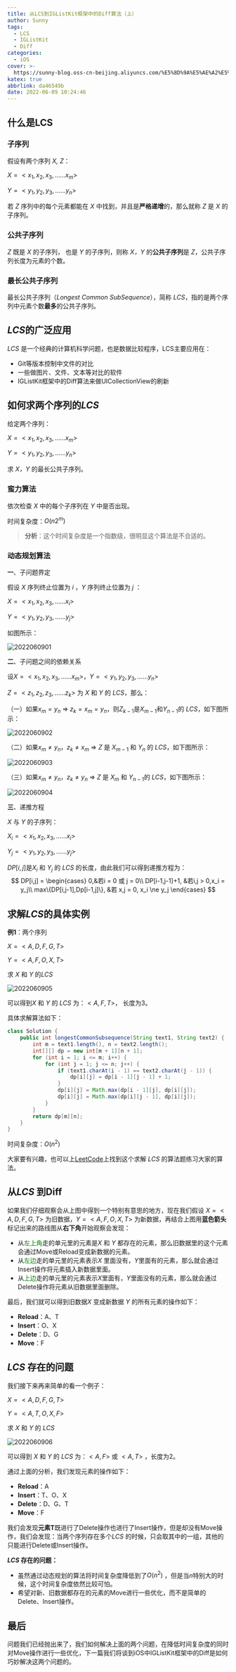 ```yaml
---
title: 从LCS到IGListKit框架中的Diff算法（上）
author: Sunny
tags:
  - LCS
  - IGListKit
  - Diff
categories:
  - iOS
cover: >-
  https://sunny-blog.oss-cn-beijing.aliyuncs.com/%E5%8D%9A%E5%AE%A2%E5%B0%81%E9%9D%A2%E5%9B%BE%E6%96%87%E4%BB%B6/cover13.jpg
katex: true
abbrlink: da46549b
date: 2022-06-09 10:24:46
---
```


## 什么是LCS

### 子序列

假设有两个序列 *X, Z*：

$X = <x_1,x_2,x_3,......x_m>$

$Y = <y_1,y_2,y_3,......y_n>$

若 *Z* 序列中的每个元素都能在 *X* 中找到，并且是**严格递增**的，那么就称 *Z* 是 *X* 的子序列。

### 公共子序列

*Z* 既是 *X* 的子序列， 也是 *Y* 的子序列，则称 *X，Y* 的**公共子序列**是 *Z*，公共子序列长度为元素的个数。

### 最长公共子序列

最长公共子序列（*Longest Common SubSequence*），简称 *LCS*，指的是两个序列中元素个数**最多**的公共子序列。

## $LCS$的广泛应用

*LCS* 是一个经典的计算机科学问题，也是数据比较程序，LCS主要应用在：

+ Git等版本控制中文件的对比
+ 一些做图片、文件、文本等对比的软件
+ IGListKit框架中的Diff算法来做UICollectionView的刷新

## 如何求两个序列的$LCS$

给定两个序列：

$X = <x_1,x_2,x_3,......x_m>$

$Y = <y_1,y_2,y_3,......y_n>$

求 *X，Y* 的最长公共子序列。



### 蛮力算法

依次检查 *X* 中的每个子序列在 *Y* 中是否出现。

时间复杂度：$O(n2^m)$

> **分析**：这个时间复杂度是一个指数级，很明显这个算法是不合适的。



### 动态规划算法

**一**、子问题界定

假设 *X* 序列终止位置为 $i$ ，*Y* 序列终止位置为 $j$ ：

$X = <x_1,x_2,x_3,......x_i>$

$Y = <y_1,y_2,y_3,......y_j>$

如图所示：

![2022060901](https://sunny-blog.oss-cn-beijing.aliyuncs.com/20220609/2022060901.png)

**二**、子问题之间的依赖关系

设$X = <x_1,x_2,x_3,......x_m>$，$Y = <y_1,y_2,y_3,......y_n>$

$Z = <z_1,z_2,z_3,......z_k>$ 为 *X* 和 *Y* 的 *LCS*，那么：

（一）如果$x_m = y_n$ => $z_k = x_m = y_n$，则$Z_{k-1}$是$X_{m-1}$和$Y_{n-1}$的 *LCS*，如下图所示：

![2022060902](https://sunny-blog.oss-cn-beijing.aliyuncs.com/20220609/2022060902.png)

（二）如果$x_m \neq y_n$，$z_k \neq x_m$ => $Z$ 是 $X_{m-1}$ 和 $Y_n$ 的 $LCS$，如下图所示：

![2022060903](https://sunny-blog.oss-cn-beijing.aliyuncs.com/20220609/2022060903.png)

（三）如果$x_m \neq y_n$，$z_k \neq y_n$ => $Z$ 是 $X_m$ 和 $Y_{n-1}$的 $LCS$，如下图所示：

![2022060904](https://sunny-blog.oss-cn-beijing.aliyuncs.com/20220609/2022060904.png)

**三**、递推方程

$X$ 与 $Y$ 的子序列：

$X_i = <x_1,x_2,x_3,......x_i>$

$Y_j = <y_1,y_2,y_3,......y_j>$

$DP[i,j]$是$X_i$ 和 $Y_j$ 的 $LCS$ 的长度，由此我们可以得到递推方程为：
$$
DP[i,j] =
\begin{cases}
0,&若i = 0 或 j = 0\\
DP[i-1,j-1]+1, &若i,j > 0,x_i = y_j\\
max\{DP[i,j-1],Dp[i-1,j]\}, &若 x,j = 0, x_i \ne y_j
\end{cases}
$$


## 求解$LCS$的具体实例

**例1**：两个序列

$X = <A,D,F,G,T>$

$Y = <A,F,O,X,T>$

求 $X$ 和 $Y$ 的$LCS$

![2022060905](https://sunny-blog.oss-cn-beijing.aliyuncs.com/20220609/2022060905.png)

可以得到$X$ 和 $Y$ 的 $LCS$ 为：$<A,F,T>$， 长度为3。

具体求解算法如下：

```java
class Solution {
    public int longestCommonSubsequence(String text1, String text2) {
        int m = text1.length(), n = text2.length();
        int[][] dp = new int[m + 1][n + 1];
        for (int i = 1; i <= m; i++) {
            for (int j = 1; j <= n; j++) {
                if (text1.charAt(i - 1) == text2.charAt(j - 1)) {
                    dp[i][j] = dp[i - 1][j - 1] + 1;
                }
                dp[i][j] = Math.max(dp[i - 1][j], dp[i][j]);
                dp[i][j] = Math.max(dp[i][j - 1], dp[i][j]);
            }
        }
        return dp[m][n];
    }
}
```

时间复杂度：$O(n^2)$

大家要有兴趣，也可以上[LeetCode](https://leetcode.cn/)上找到这个求解 $LCS$ 的算法题练习大家的算法。

## 从$LCS$ 到Diff

如果我们仔细观察会从上图中得到一个特别有意思的地方，现在我们假设 $X = <A,D,F,G,T>$ 为旧数据，$Y = <A,F,O,X,T>$ 为新数据，再结合上图用**蓝色箭头**标记出来的路线图从**右下角**开始观察会发现：

+ 从<label style="color:green">左上角</label>走的单元里的元素是$X$ 和 $Y$ 都存在的元素，那么旧数据里的这个元素会通过Move或Reload变成新数据的元素。
+ 从<label style="color:green">左边</label>走的单元里的元素表示$X$ 里面没有，$Y$里面有的元素，那么就会通过Insert操作将元素插入新数据里面。
+ 从<label style="color:green">上边</label>走的单元里的元素表示$X$里面有，$Y$里面没有的元素，那么就会通过Delete操作将元素从旧数据里面删除。

最后，我们就可以得到旧数据$X$ 变成新数据 $Y$ 的所有元素的操作如下：

+ **Reload**：A、T
+ **Insert**：O、X
+ **Delete**：D、G
+ **Move**：F

## $LCS$ 存在的问题

我们接下来再来简单的看一个例子：

$X = <A,D,F,G,T>$

$Y = <A,T,O,X,F>$

求 $X$ 和 $Y$ 的 $LCS$

![2022060906](https://sunny-blog.oss-cn-beijing.aliyuncs.com/20220609/2022060906.png)

可以得到 $X$ 和 $Y$ 的 $LCS$ 为：$<A,F>$ 或 $<A,T>$ ，长度为2。 

通过上面的分析，我们发现元素的操作如下：

+ **Reload**：A
+ **Insert**：T、O、X
+ **Delete**：D、G、T
+ **Move**：F

我们会发现**元素T**既进行了Delete操作也进行了Insert操作，但是却没有Move操作，我们会发现：当两个序列存在多个$LCS$ 的时候，只会取其中的一组，其他的只能进行Delete或Insert操作。

**$LCS$ 存在的问题：**

+ 虽然通过动态规划的算法将时间复杂度降低到了$O(n^2)$ ，但是当$n$特别大的时候，这个时间复杂度依然比较可怕。
+ 希望对新、旧数据都存在的元素的Move进行一些优化，而不是简单的Delete、Insert操作。

## 最后

问题我们已经抛出来了，我们如何解决上面的两个问题，在降低时间复杂度的同时对Move操作进行一些优化，下一篇我们将谈到iOS中IGListKit框架中的Diff是如何巧妙解决这两个问题的。







































